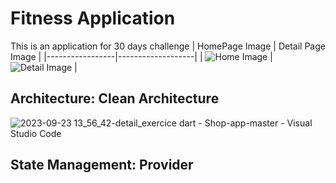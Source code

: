 # Fitness Application
This is an application for 30 days challenge 
| HomePage Image | Detail Page Image |
|-----------------|-------------------|
| ![Home Image](https://github.com/mohamedimem/fit-app/assets/78182552/7b78f31b-a79e-49af-9c91-a7340cc39f02) | ![Detail Image](https://github.com/mohamedimem/fit-app/assets/78182552/32bc2f5a-e32a-4880-a053-dc856f6b34ca) |

## Architecture: Clean Architecture
![2023-09-23 13_56_42-detail_exercice dart - Shop-app-master - Visual Studio Code](https://github.com/mohamedimem/fit-app/assets/78182552/06810c98-87f0-4ccf-abd1-35b2afb9dfa7)

## State Management: Provider
